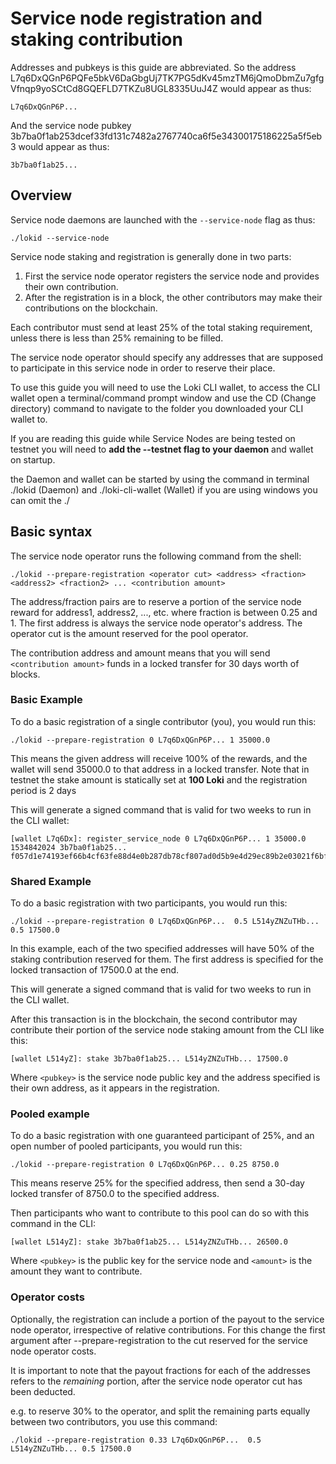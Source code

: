 # Service node registration and staking contribution

Addresses and pubkeys is this guide are abbreviated. So the address L7q6DxQGnP6PQFe5bkV6DaGbgUj7TK7PG5dKv45mzTM6jQmoDbmZu7gfgVfnqp9yoSCtCd8GQEFLD7TKZu8UGL8335UuJ4Z would appear as thus:

    L7q6DxQGnP6P...

And the service node pubkey 3b7ba0f1ab253dcef33fd131c7482a2767740ca6f5e34300175186225a5f5eb3 would appear as thus:

    3b7ba0f1ab25...

## Overview

Service node daemons are launched with the `--service-node` flag as thus:

    ./lokid --service-node

Service node staking and registration is generally done in two parts:

1. First the service node operator registers the service node and provides
   their own contribution.
2. After the registration is in a block, the other contributors may make their
   contributions on the blockchain.

Each contributor must send at least 25% of the total staking requirement,
unless there is less than 25% remaining to be filled.

The service node operator should specify any addresses that are supposed to
participate in this service node in order to reserve their place.

To use this guide you will need to use the Loki CLI wallet, to access the CLI wallet open a terminal/command prompt window and use the CD (Change directory) command to navigate to the folder you downloaded your CLI wallet to.

If you are reading this guide while Service Nodes are being tested on testnet you will need to **add the --testnet flag to your daemon** and wallet on startup. 

the Daemon and wallet can be started by using the command in terminal ./lokid (Daemon) and ./loki-cli-wallet (Wallet)
if you are using windows you can omit the ./

## Basic syntax

The service node operator runs the following command from the shell:

    ./lokid --prepare-registration <operator cut> <address> <fraction> <address2> <fraction2> ... <contribution amount>

The address/fraction pairs are to reserve a portion of the service node reward for address1, address2, ..., etc. where fraction is between 0.25 and 1.
The first address is always the service node operator's address. The operator cut is the amount reserved for the pool operator.

The contribution address and amount means that you will send `<contribution amount>` funds in a locked transfer for 30 days worth of blocks.

### Basic Example

To do a basic registration of a single contributor (you), you would run this:

    ./lokid --prepare-registration 0 L7q6DxQGnP6P... 1 35000.0

This means the given address will receive 100% of the rewards, and the wallet will send 35000.0 to that address in a locked transfer.
Note that in testnet the stake amount is statically set at **100 Loki** and the registration period is 2 days 

This will generate a signed command that is valid for two weeks to run in the CLI wallet:

    [wallet L7q6Dx]: register_service_node 0 L7q6DxQGnP6P... 1 35000.0 1534842024 3b7ba0f1ab25... f057d1e74193ef66b4cf63fe88d4e0b287db78cf807ad0d5b9e4d29ec89b2e03021f6bfc4369ab18288acb390c082338ac78ed39fd1a6c03a30acdce0bcb3205

### Shared Example

To do a basic registration with two participants, you would run this:

    ./lokid --prepare-registration 0 L7q6DxQGnP6P...  0.5 L514yZNZuTHb... 0.5 17500.0

In this example, each of the two specified addresses will have 50% of the staking contribution reserved for them. The first address is specified for the locked transaction of 17500.0 at the end.

This will generate a signed command that is valid for two weeks to run in the CLI wallet.

After this transaction is in the blockchain, the second contributor may contribute their portion of the service node staking amount from the CLI like this:

    [wallet L514yZ]: stake 3b7ba0f1ab25... L514yZNZuTHb... 17500.0

Where `<pubkey>` is the service node public key and the address specified is their own address, as it appears in the registration.

### Pooled example

To do a basic registration with one guaranteed participant of 25%, and an open number of pooled participants, you would run this:

    ./lokid --prepare-registration 0 L7q6DxQGnP6P... 0.25 8750.0

This means reserve 25% for the specified address, then send a 30-day locked transfer of 8750.0 to the specified address.

Then participants who want to contribute to this pool can do so with this command in the CLI:

    [wallet L514yZ]: stake 3b7ba0f1ab25... L514yZNZuTHb... 26500.0

Where `<pubkey>` is the public key for the service node and `<amount>` is the amount they want to contribute.

### Operator costs

Optionally, the registration can include a portion of the payout to the service node operator, irrespective of relative contributions. For this change the first argument after --prepare-registration to the cut reserved for the service node operator costs.

It is important to note that the payout fractions for each of the addresses refers to the *remaining* portion, after the service node operator cut has been deducted.

e.g. to reserve 30% to the operator, and split the remaining parts equally between two contributors, you use this command:

    ./lokid --prepare-registration 0.33 L7q6DxQGnP6P...  0.5 L514yZNZuTHb... 0.5 17500.0
